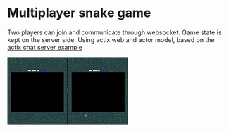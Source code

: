 # Multiplayer snake game

Two players can join and communicate through websocket. Game state is kept 
on the server side. Using actix web and actor model, based on the
[actix chat server example](https://github.com/actix/examples/tree/master/websockets/chat)

![](demo.gif)